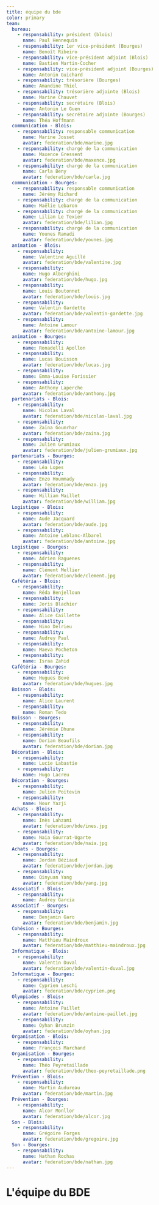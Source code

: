```yaml
---
title: équipe du bde
color: primary
team:
  bureau:
    - responsability: président (blois)
      name: Paul Hennequin
    - responsability: 1er vice-président (Bourges)
      name: Benoît Ribeiro
    - responsability: vice-président adjoint (Blois)
      name: Bastien Martin-Cocher
    - responsability: vice-président adjoint (Bourges)
      name: Antonin Guichard
    - responsability: trésorière (Bourges)
      name: Amandine Thiel
    - responsability: trésorière adjointe (Blois)
      name: Marine Chauvet
    - responsability: secrétaire (Blois)
      name: Antonin Le Guen
    - responsability: secrétaire adjointe (Bourges)
      name: Théa Hoffmann
  communication - Blois:
    - responsability: responsable communication
      name: Marine Josset
      avatar: federation/bde/marine.jpg
    - responsability: chargé de la communication
      name: Maxence Gressent
      avatar: federation/bde/maxence.jpg
    - responsability: chargé de la communication
      name: Carla Beny
      avatar: federation/bde/carla.jpg
  communication - Bourges:
    - responsability: responsable communication
      name: Jérémy Richard
    - responsability: chargé de la communication
      name: Maëlie Lebaron
    - responsability: chargé de la communication
      name: Lilian Le Texier
      avatar: federation/bde/lilian.jpg
    - responsability: chargé de la communication
      name: Younes Ramadi
      avatar: federation/bde/younes.jpg
  animation - Blois:
    - responsability:
      name: Valentine Aguillé
      avatar: federation/bde/valentine.jpg
    - responsability:
      name: Hugo Alberghini
      avatar: federation/bde/hugo.jpg
    - responsability:
      name: Louis Boutonnet
      avatar: federation/bde/louis.jpg
    - responsability:
      name: Valentin Gardette
      avatar: federation/bde/valentin-gardette.jpg
    - responsability:
      name: Antoine Lamour
      avatar: federation/bde/antoine-lamour.jpg
  animation - Bourges:
    - responsability:
      name: Ronadelli Apollon
    - responsability:
      name: Lucas Bouisson
      avatar: federation/bde/lucas.jpg
    - responsability:
      name: Emma-Louise Forissier
    - responsability:
      name: Anthony Laperche
      avatar: federation/bde/anthony.jpg
  partenariats - Blois:
    - responsability:
      name: Nicolas Laval
      avatar: federation/bde/nicolas-laval.jpg
    - responsability:
      name: Zaïna Goumrhar
      avatar: federation/bde/zaina.jpg
    - responsability:
      name: Julien Grumiaux
      avatar: federation/bde/julien-grumiaux.jpg
  partenariats - Bourges:
    - responsability:
      name: Léa Lopes
    - responsability:
      name: Enzo Hoummady
      avatar: federation/bde/enzo.jpg
    - responsability:
      name: William Maillet
      avatar: federation/bde/william.jpg
  Logistique - Blois:
    - responsability:
      name: Aude Jacquard
      avatar: federation/bde/aude.jpg
    - responsability:
      name: Antoine Leblanc-Albarel
      avatar: federation/bde/antoine.jpg
  Logistique - Bourges:
    - responsability:
      name: Adrien Raguenes
    - responsability:
      name: Clément Mellier
      avatar: federation/bde/clement.jpg
  Cafétéria - Blois:
    - responsability:
      name: Réda Benjelloun
    - responsability:
      name: Joris Blachier
    - responsability:
      name: Alice Caillette
    - responsability:
      name: Nino Delrieu
    - responsability:
      name: Audrey Paul
    - responsability:
      name: Maeva Pocheton
    - responsability:
      name: Israa Zahid
  Cafétéria - Bourges:
    - responsability:
      name: Hugues Bové
      avatar: federation/bde/hugues.jpg
  Boisson - Blois:
    - responsability:
      name: Alice Laurent
    - responsability:
      name: Roman Tedo
  Boisson - Bourges:
    - responsability:
      name: Jérémie Dhune
    - responsability:
      name: Dorian Beaufils
      avatar: federation/bde/dorian.jpg
  Décoration - Blois:
    - responsability:
      name: Lucie Labastie
    - responsability:
      name: Hugo Lacreu
  Décoration - Bourges:
    - responsability:
      name: Julien Poitevin
    - responsability:
      name: Nour Yazji
  Achats - Blois:
    - responsability:
      name: Inès Lahzami
      avatar: federation/bde/ines.jpg
    - responsability:
      name: Naia Gourrat-Ugarte
      avatar: federation/bde/naia.jpg
  Achats - Bourges:
    - responsability:
      name: Jordan Béziaud
      avatar: federation/bde/jordan.jpg
    - responsability:
      name: Qinyuan Yang
      avatar: federation/bde/yang.jpg
  Associatif - Blois:
    - responsability:
      name: Audrey Garcia
  Associatif - Bourges:
    - responsability:
      name: Benjamin Garo
      avatar: federation/bde/benjamin.jpg
  Cohésion - Bourges:
    - responsability:
      name: Matthieu Maindroux
      avatar: federation/bde/matthieu-maindroux.jpg
  Informatique - Blois:
    - responsability:
      name: Valentin Duval
      avatar: federation/bde/valentin-duval.jpg
  Informatique - Bourges:
    - responsability:
      name: Cyprien Leschi
      avatar: federation/bde/cyprien.png
  Olympiades - Blois:
    - responsability:
      name: Antoine Paillet
      avatar: federation/bde/antoine-paillet.jpg
    - responsability:
      name: Oyhan Brunzin
      avatar: federation/bde/oyhan.jpg
  Organisation - Blois:
    - responsability:
      name: François Marchand
  Organisation - Bourges:
    - responsability:
      name: Théo Peyretaillade
      avatar: federation/bde/theo-peyretaillade.png
  Prévention - Blois:
    - responsability:
      name: Martin Audureau
      avatar: federation/bde/martin.jpg
  Prévention - Bourges:
    - responsability:
      name: Alcor Monllor
      avatar: federation/bde/alcor.jpg
  Son - Blois:
    - responsability:
      name: Grégoire Forges
      avatar: federation/bde/gregoire.jpg
  Son - Bourges:
    - responsability:
      name: Nathan Rochas
      avatar: federation/bde/nathan.jpg
---
```


# L'équipe du BDE

<campus-team :team="team" :color="color"></campus-team>
